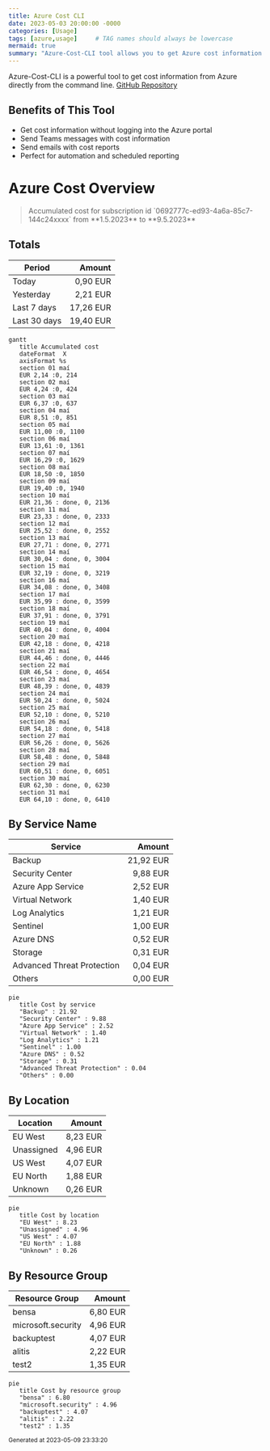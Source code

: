 ```yaml
---
title: Azure Cost CLI
date: 2023-05-03 20:00:00 -0000
categories: [Usage]
tags: [azure,usage]     # TAG names should always be lowercase
mermaid: true
summary: "Azure-Cost-CLI tool allows you to get Azure cost information from command line without portal access, perfect for automation and reporting."
---
```


Azure-Cost-CLI is a powerful tool to get cost information from Azure directly from the command line. [GitHub Repository](https://github.com/mivano/azure-cost-cli)

<!--more-->

## Benefits of This Tool

- Get cost information without logging into the Azure portal
- Send Teams messages with cost information
- Send emails with cost reports
- Perfect for automation and scheduled reporting

# Azure Cost Overview

<blockquote class="white">
Accumulated cost for subscription id `0692777c-ed93-4a6a-85c7-144c24xxxx` from **1.5.2023** to **9.5.2023**
</blockquote>

## Totals

|Period|Amount|
|---|---:|
|Today|0,90 EUR|
|Yesterday|2,21 EUR|
|Last 7 days|17,26 EUR|
|Last 30 days|19,40 EUR|

```mermaid
gantt
   title Accumulated cost
   dateFormat  X
   axisFormat %s
   section 01 maí
   EUR 2,14 :0, 214
   section 02 maí
   EUR 4,24 :0, 424
   section 03 maí
   EUR 6,37 :0, 637
   section 04 maí
   EUR 8,51 :0, 851
   section 05 maí
   EUR 11,00 :0, 1100
   section 06 maí
   EUR 13,61 :0, 1361
   section 07 maí
   EUR 16,29 :0, 1629
   section 08 maí
   EUR 18,50 :0, 1850
   section 09 maí
   EUR 19,40 :0, 1940
   section 10 maí
   EUR 21,36 : done, 0, 2136
   section 11 maí
   EUR 23,33 : done, 0, 2333
   section 12 maí
   EUR 25,52 : done, 0, 2552
   section 13 maí
   EUR 27,71 : done, 0, 2771
   section 14 maí
   EUR 30,04 : done, 0, 3004
   section 15 maí
   EUR 32,19 : done, 0, 3219
   section 16 maí
   EUR 34,08 : done, 0, 3408
   section 17 maí
   EUR 35,99 : done, 0, 3599
   section 18 maí
   EUR 37,91 : done, 0, 3791
   section 19 maí
   EUR 40,04 : done, 0, 4004
   section 20 maí
   EUR 42,18 : done, 0, 4218
   section 21 maí
   EUR 44,46 : done, 0, 4446
   section 22 maí
   EUR 46,54 : done, 0, 4654
   section 23 maí
   EUR 48,39 : done, 0, 4839
   section 24 maí
   EUR 50,24 : done, 0, 5024
   section 25 maí
   EUR 52,10 : done, 0, 5210
   section 26 maí
   EUR 54,18 : done, 0, 5418
   section 27 maí
   EUR 56,26 : done, 0, 5626
   section 28 maí
   EUR 58,48 : done, 0, 5848
   section 29 maí
   EUR 60,51 : done, 0, 6051
   section 30 maí
   EUR 62,30 : done, 0, 6230
   section 31 maí
   EUR 64,10 : done, 0, 6410
```

## By Service Name

|Service|Amount|
|---|---:|
|Backup|21,92 EUR|
|Security Center|9,88 EUR|
|Azure App Service|2,52 EUR|
|Virtual Network|1,40 EUR|
|Log Analytics|1,21 EUR|
|Sentinel|1,00 EUR|
|Azure DNS|0,52 EUR|
|Storage|0,31 EUR|
|Advanced Threat Protection|0,04 EUR|
|Others|0,00 EUR|

```mermaid
pie
   title Cost by service
   "Backup" : 21.92
   "Security Center" : 9.88
   "Azure App Service" : 2.52
   "Virtual Network" : 1.40
   "Log Analytics" : 1.21
   "Sentinel" : 1.00
   "Azure DNS" : 0.52
   "Storage" : 0.31
   "Advanced Threat Protection" : 0.04
   "Others" : 0.00
```

## By Location

|Location|Amount|
|---|---:|
|EU West|8,23 EUR|
|Unassigned|4,96 EUR|
|US West|4,07 EUR|
|EU North|1,88 EUR|
|Unknown|0,26 EUR|

```mermaid
pie
   title Cost by location
   "EU West" : 8.23
   "Unassigned" : 4.96
   "US West" : 4.07
   "EU North" : 1.88
   "Unknown" : 0.26
```

## By Resource Group

|Resource Group|Amount|
|---|---:|
|bensa|6,80 EUR|
|microsoft.security|4,96 EUR|
|backuptest|4,07 EUR|
|alitis|2,22 EUR|
|test2|1,35 EUR|

```mermaid
pie
   title Cost by resource group
   "bensa" : 6.80
   "microsoft.security" : 4.96
   "backuptest" : 4.07
   "alitis" : 2.22
   "test2" : 1.35
```

<sup>Generated at 2023-05-09 23:33:20</sup>





